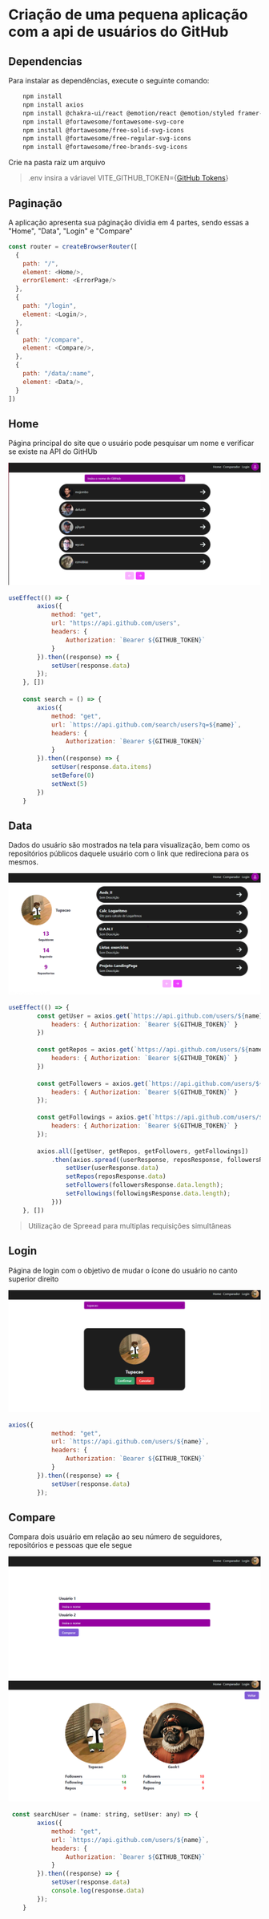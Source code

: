 # Criação de uma pequena aplicação com a api de usuários do GitHub

## Dependencias

Para instalar as dependências, execute o seguinte comando:
```sh
    npm install
    npm install axios
    npm install @chakra-ui/react @emotion/react @emotion/styled framer-motion
    npm install @fortawesome/fontawesome-svg-core
    npm install @fortawesome/free-solid-svg-icons
    npm install @fortawesome/free-regular-svg-icons
    npm install @fortawesome/free-brands-svg-icons
```
Crie na pasta raiz um arquivo
> .env
> insira a váriavel VITE_GITHUB_TOKEN={[GitHub Tokens](https://github.com/settings/tokens)}


## Paginação

A aplicação apresenta sua páginação dívidia em 4 partes, sendo essas a "Home", "Data", "Login" e "Compare"


```js
const router = createBrowserRouter([
  {
    path: "/",
    element: <Home/>,
    errorElement: <ErrorPage/>
  },
  {
    path: "/login",
    element: <Login/>,
  },
  {
    path: "/compare",
    element: <Compare/>,
  },
  {
    path: "/data/:name",
    element: <Data/>,
  }
])
```

## Home

Página principal do site que o usuário pode pesquisar um nome e verificar se existe na API do GitHUb

![Home](./src/assets/Home.png)
```js
useEffect(() => {
        axios({
            method: "get",
            url: "https://api.github.com/users",
            headers: {
                Authorization: `Bearer ${GITHUB_TOKEN}`
            }
        }).then((response) => {
            setUser(response.data)
        });
    }, [])

    const search = () => {
        axios({
            method: "get",
            url: `https://api.github.com/search/users?q=${name}`,
            headers: {
                Authorization: `Bearer ${GITHUB_TOKEN}`
            }
        }).then((response) => {
            setUser(response.data.items)
            setBefore(0)
            setNext(5)
        })
    }
```

## Data

Dados do usuário são mostrados na tela para visualização, bem como os repositórios públicos daquele usuário com o link que redireciona para os mesmos.

![Data](./src/assets/Data.png)

```js
useEffect(() => {
        const getUser = axios.get(`https://api.github.com/users/${name}`, {
            headers: { Authorization: `Bearer ${GITHUB_TOKEN}` }
        })

        const getRepos = axios.get(`https://api.github.com/users/${name}/repos`, {
            headers: { Authorization: `Bearer ${GITHUB_TOKEN}` }
        })

        const getFollowers = axios.get(`https://api.github.com/users/${name}/followers`, {
            headers: { Authorization: `Bearer ${GITHUB_TOKEN}` }
        });

        const getFollowings = axios.get(`https://api.github.com/users/${name}/following`, {
            headers: { Authorization: `Bearer ${GITHUB_TOKEN}` }
        });

        axios.all([getUser, getRepos, getFollowers, getFollowings])
            .then(axios.spread((userResponse, reposResponse, followersResponse, followingsResponse) => {
                setUser(userResponse.data)
                setRepos(reposResponse.data)
                setFollowers(followersResponse.data.length);
                setFollowings(followingsResponse.data.length);
            }))
    }, [])

```
> Utilização de Spreead para multiplas requisições simultâneas 

## Login

Página de login com o objetivo de mudar o ícone do usuário no canto superior direito

![login](./src/assets/Login.png)

```js
axios({
            method: "get",
            url: `https://api.github.com/users/${name}`,
            headers: {
                Authorization: `Bearer ${GITHUB_TOKEN}`
            }
        }).then((response) => {
            setUser(response.data)
        });
```

## Compare

Compara dois usuário em relação ao seu número de seguidores, repositórios e pessoas que ele segue

![Comp1](./src/assets/comp1.png)
![Comp2](./src/assets/comp2.png)

```js
 const searchUser = (name: string, setUser: any) => {
        axios({
            method: "get",
            url: `https://api.github.com/users/${name}`,
            headers: {
                Authorization: `Bearer ${GITHUB_TOKEN}`
            }
        }).then((response) => {
            setUser(response.data)
            console.log(response.data)
        });
    }

```